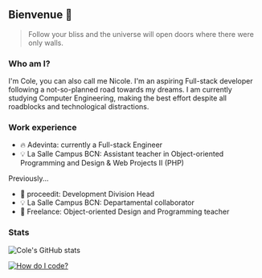## Bienvenue 👋
> Follow your bliss and the universe will open doors where there were only walls.

### Who am I?

I'm Cole, you can also call me Nicole. I'm an aspiring Full-stack developer following a not-so-planned road towards my dreams. I am currently studying Computer Engineering, making the best effort despite all roadblocks and technological distractions.

### Work experience
- 🔥 Adevinta: currently a Full-stack Engineer
- 💡 La Salle Campus BCN: Assistant teacher in Object-oriented Programming and Design & Web Projects II (PHP)

Previously...
- 💼 proceedit: Development Division Head
- 💡 La Salle Campus BCN: Departamental collaborator
- 🏫 Freelance: Object-oriented Design and Programming teacher

### Stats

![Cole's GitHub stats](https://github-readme-stats.vercel.app/api?username=nickj10&show_icons=true&theme=great-gatsby)

[![How do I code?](https://github-readme-stats.vercel.app/api/top-langs/?username=nickj10)](https://github.com/anuraghazra/github-readme-stats)

